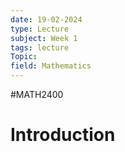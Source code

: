 ```yaml
---
date: 19-02-2024
type: Lecture
subject: Week 1
tags: lecture
Topic:
field: Mathematics
---
```

#MATH2400

# Introduction


